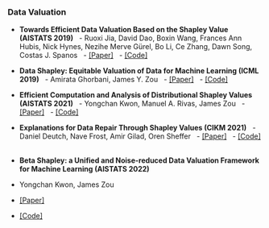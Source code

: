 ### Data Valuation

 - **Towards Efficient Data Valuation Based on the Shapley Value (AISTATS 2019)**
  - Ruoxi Jia, David Dao, Boxin Wang, Frances Ann Hubis, Nick Hynes, Nezihe Merve Gürel, Bo Li, Ce Zhang, Dawn Song, Costas J. Spanos
  - [[Paper]]( )
  - [[Code]]( )


 - **Data Shapley: Equitable Valuation of Data for Machine Learning (ICML 2019)**
  - Amirata Ghorbani, James Y. Zou
  - [[Paper]]( )
  - [[Code]]( )


 - **Efficient Computation and Analysis of Distributional Shapley Values (AISTATS 2021)**
  - Yongchan Kwon, Manuel A. Rivas, James Zou
  - [[Paper]]( )
  - [[Code]]( )
 

 - **Explanations for Data Repair Through Shapley Values (CIKM 2021)**
   - Daniel Deutch, Nave Frost, Amir Gilad, Oren Sheffer
   - [[Paper]]( )
   - [[Code]]( )
 
 
 - **Beta Shapley: a Unified and Noise-reduced Data Valuation Framework for Machine Learning (AISTATS 2022)**
  - Yongchan Kwon, James Zou
  - [[Paper]]( )
  - [[Code]]( )
